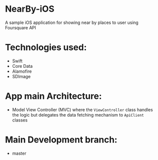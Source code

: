 # NearBy-iOS

A sample iOS application for showing near by places to user using Foursquare API

# Technologies used: 
- Swift
- Core Data
- Alamofire
- SDImage

# App main Architecture:
- Model View Controller (MVC) where the `ViewController` class handles the logic but delegates the data fetching mechanism to `ApiClient` classes
# Main Development branch:
- master
